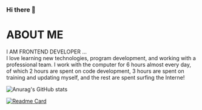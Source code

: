 ### Hi there 👋

<!--
**amirghaderian/amirghaderian** is a ✨ _special_ ✨ repository because its `README.md` (this file) appears on your GitHub profile.

Here are some ideas to get you started:

- 🔭 I’m currently working on ...
- 🌱 I’m currently learning ...
- 👯 I’m looking to collaborate on ...
- 🤔 I’m looking for help with ...
- 💬 Ask me about ...
- 📫 How to reach me: ...
- 😄 Pronouns: ...
- ⚡ Fun fact: ...
-->

# ABOUT ME
I AM FRONTEND DEVELOPER ...  <br> 
I love learning new technologies, program development, and working with a professional team.
I work with the computer for 6 hours almost every day, of which 2 hours are spent on code development, 3 hours are spent on training and updating myself, and the rest are spent surfing the Interne!

![Anurag's GitHub stats](https://github-readme-stats.vercel.app/api?username=amirghaderian&theme=gruvbox&show_icons=true)

[![Readme Card](https://github-readme-stats.vercel.app/api/pin/?username=amirghaderian&repo=github-readme-stats)](https://github.com/anuraghazra/github-readme-stats)


